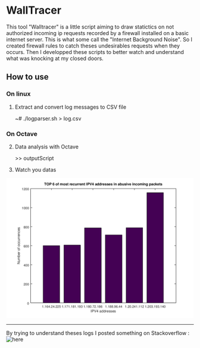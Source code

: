 # WallTracer
This tool "Walltracer" is a little script aiming to draw statictics on not authorized incoming ip requests recorded by a firewall installed on a basic internet server.
This is what some call the "Internet Background Noise". So I created firewall rules to catch theses undesirables requests when they occurs. Then I developped these scripts to better watch and understand what was knocking at my closed doors.

## How to use

### On linux
1) Extract and convert log messages to CSV file

    ~# ./logparser.sh > log.csv

### On Octave
2) Data analysis with Octave

    \>> outputScript

3) Watch you datas

![Plot](https://raw.githubusercontent.com/fbourge/WallTracer/master/incomtraffic.png)

-----------------------------------------

By trying to understand theses logs I posted something on Stackoverflow :
![here](https://stackoverflow.com/questions/51756279/is-the-internet-background-noise-a-real-danger-or-a-negligible-parasite)